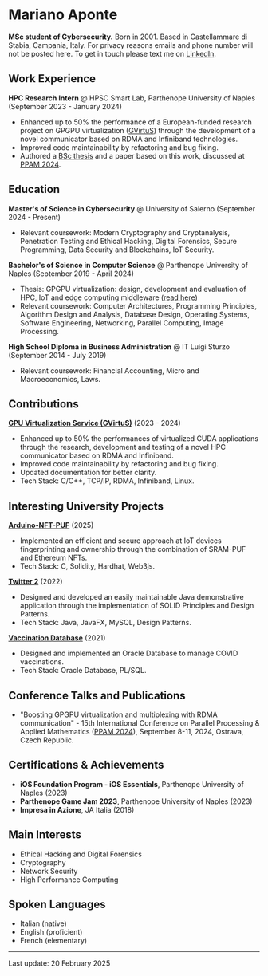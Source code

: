 # Mariano Aponte
**MSc student of Cybersecurity.** Born in 2001. Based in Castellammare di Stabia, Campania, Italy. For privacy reasons emails and phone number will not be posted here. To get in touch please text me on [LinkedIn](http://linkedin.com/in/marianoktm).

## Work Experience
**HPC Research Intern** @ HPSC Smart Lab, Parthenope University of Naples (September 2023 - January 2024)
- Enhanced up to 50% the performance of a European-funded research project on GPGPU virtualization ([GVirtuS](https://github.com/gvirtus/GVirtuS)) through the development of a novel communicator based on RDMA and Infiniband technologies.
- Improved code maintainability by refactoring and bug fixing.
- Authored a [BSc thesis](https://github.com/marianoktm/BSc-Thesis) and a paper based on this work, discussed at [PPAM 2024](https://ppam.edu.pl/).

## Education
**Master's of Science in Cybersecurity** @ University of Salerno (September 2024 - Present)
- Relevant coursework: Modern Cryptography and Cryptanalysis, Penetration Testing and Ethical Hacking, Digital Forensics, Secure Programming, Data Security and Blockchains, IoT Security.

**Bachelor's of Science in Computer Science** @ Parthenope University of Naples (September 2019 - April 2024)
- Thesis: GPGPU virtualization: design, development and evaluation of HPC, IoT and edge computing middleware ([read here](https://github.com/marianoktm/BSc-Thesis))
- Relevant coursework: Computer Architectures, Programming Principles, Algorithm Design and Analysis, Database Design, Operating Systems, Software Engineering, Networking, Parallel Computing, Image Processing.

**High School Diploma in Business Administration** @ IT Luigi Sturzo (September 2014 - July 2019)
- Relevant coursework: Financial Accounting, Micro and Macroeconomics, Laws.

## Contributions
**[GPU Virtualization Service (GVirtuS)](https://github.com/gvirtus/GVirtuS)** (2023 - 2024)
- Enhanced up to 50% the performances of virtualized CUDA applications through the research, development and testing of a novel HPC communicator based on RDMA and Infiniband.
- Improved code maintainability by refactoring and bug fixing.
- Updated documentation for better clarity.
- Tech Stack: C/C++, TCP/IP, RDMA, Infiniband, Linux.

## Interesting University Projects
**[Arduino-NFT-PUF](https://github.com/marianoktm/arduino-nft-puf)** (2025)
- Implemented an efficient and secure approach at IoT devices fingerprinting and ownership through the combination of SRAM-PUF and Ethereum NFTs.
- Tech Stack: C, Solidity, Hardhat, Web3js.

**[Twitter 2](https://github.com/marianoktm/PROG3-Uniparthenope)** (2022)
- Designed and developed an easily maintainable Java demonstrative application through the implementation of SOLID Principles and Design Patterns.
- Tech Stack: Java, JavaFX, MySQL, Design Patterns.
  
**[Vaccination Database](https://github.com/marianoktm/BD-Uniparthenope)** (2021)
- Designed and implemented an Oracle Database to manage COVID vaccinations.
- Tech Stack: Oracle Database, PL/SQL.

## Conference Talks and Publications
- "Boosting GPGPU virtualization and multiplexing with RDMA communication" - 15th International Conference on Parallel Processing & Applied Mathematics ([PPAM 2024](https://ppam.edu.pl/)), September 8-11, 2024, Ostrava, Czech Republic.

## Certifications & Achievements
- **iOS Foundation Program - iOS Essentials**, Parthenope University of Naples (2023)
- **Parthenope Game Jam 2023**, Parthenope University of Naples (2023)
- **Impresa in Azione**, JA Italia (2018)

## Main Interests
- Ethical Hacking and Digital Forensics
- Cryptography
- Network Security
- High Performance Computing
  
## Spoken Languages
- Italian (native)
- English (proficient)
- French (elementary)

---

Last update: 20 February 2025

